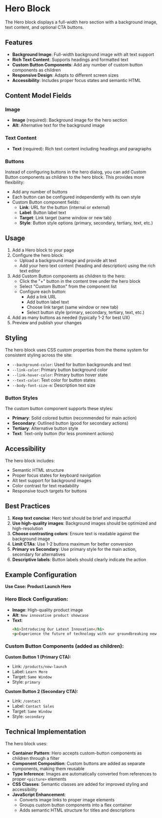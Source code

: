# Hero Block

The Hero block displays a full-width hero section with a background image, text content, and optional CTA buttons.

## Features

- **Background Image**: Full-width background image with alt text support
- **Rich Text Content**: Supports headings and formatted text
- **Custom Button Components**: Add any number of custom button components as children
- **Responsive Design**: Adapts to different screen sizes
- **Accessibility**: Includes proper focus states and semantic HTML

## Content Model Fields

### Image
- **Image** (required): Background image for the hero section
- **Alt**: Alternative text for the background image

### Text Content
- **Text** (required): Rich text content including headings and paragraphs

### Buttons
Instead of configuring buttons in the hero dialog, you can add Custom Button components as children to the hero block. This provides more flexibility:
- Add any number of buttons
- Each button can be configured independently with its own style
- Custom Button component fields:
  - **Link**: URL for the button (internal or external)
  - **Label**: Button label text
  - **Target**: Link target (same window or new tab)
  - **Style**: Button style options (primary, secondary, tertiary, text, etc.)

## Usage

1. Add a Hero block to your page
2. Configure the hero block:
   - Upload a background image and provide alt text
   - Add your hero text content (heading and description) using the rich text editor
3. Add Custom Button components as children to the hero:
   - Click the "+" button in the content tree under the hero block
   - Select "Custom Button" from the component list
   - Configure each button:
     - Add a link URL
     - Add button label text
     - Choose link target (same window or new tab)
     - Select button style (primary, secondary, tertiary, text, etc.)
4. Add as many buttons as needed (typically 1-2 for best UX)
5. Preview and publish your changes

## Styling

The hero block uses CSS custom properties from the theme system for consistent styling across the site:

- `--background-color`: Used for button backgrounds and text
- `--link-color`: Primary button background color
- `--link-hover-color`: Primary button hover state
- `--text-color`: Text color for button states
- `--body-font-size-m`: Description text size

### Button Styles

The custom button component supports these styles:
- **Primary**: Solid colored button (recommended for main action)
- **Secondary**: Outlined button (good for secondary actions)
- **Tertiary**: Alternative button style
- **Text**: Text-only button (for less prominent actions)

## Accessibility

The hero block includes:
- Semantic HTML structure
- Proper focus states for keyboard navigation
- Alt text support for background images
- Color contrast for text readability
- Responsive touch targets for buttons

## Best Practices

1. **Keep text concise**: Hero text should be brief and impactful
2. **Use high-quality images**: Background images should be optimized and high-resolution
3. **Choose contrasting colors**: Ensure text is readable against the background image
4. **Limit CTAs**: Use 1-2 buttons maximum for better conversion
5. **Primary vs Secondary**: Use primary style for the main action, secondary for alternatives
6. **Descriptive labels**: Button labels should clearly indicate the action

## Example Configuration

**Use Case: Product Launch Hero**

### Hero Block Configuration:
- **Image**: High-quality product image
- **Alt**: `New innovative product showcase`
- **Text**: 
  ```html
  <h1>Introducing Our Latest Innovation</h1>
  <p>Experience the future of technology with our groundbreaking new product.</p>
  ```

### Custom Button Components (added as children):

**Custom Button 1 (Primary CTA):**
- Link: `/products/new-launch`
- Label: `Learn More`
- Target: `Same Window`
- Style: `primary`

**Custom Button 2 (Secondary CTA):**
- Link: `/contact`
- Label: `Contact Sales`
- Target: `Same Window`
- Style: `secondary`

## Technical Implementation

The hero block uses:
- **Container Pattern**: Hero accepts custom-button components as children through a filter
- **Component Composition**: Custom buttons are added as separate components, making them reusable
- **Type Inference**: Images are automatically converted from references to proper `<picture>` elements
- **CSS Classes**: Semantic classes are added for improved styling and accessibility
- **JavaScript Enhancement**: 
  - Converts image links to proper image elements
  - Groups custom button components into a flex container
  - Adds semantic HTML structure for titles and descriptions

